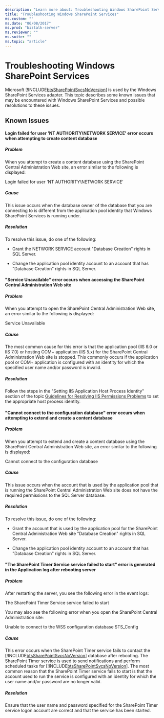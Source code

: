 ```yaml
---
description: "Learn more about: Troubleshooting Windows SharePoint Services"
title: "Troubleshooting Windows SharePoint Services"
ms.custom: ""
ms.date: "06/08/2017"
ms.prod: "biztalk-server"
ms.reviewer: ""
ms.suite: ""
ms.topic: "article"
---
```

# Troubleshooting Windows SharePoint Services
Microsoft [!INCLUDE[btsSharePointSvcsNoVersion](../includes/btssharepointsvcsnoversion-md.md)] is used by the Windows SharePoint Services adapter. This topic describes some known issues that may be encountered with Windows SharePoint Services and possible resolutions to these issues.

## Known Issues

#### Login failed for user 'NT AUTHORITY\NETWORK SERVICE' error occurs when attempting to create content database

##### Problem
 When you attempt to create a content database using the SharePoint Central Administration Web site, an error similar to the following is displayed:

 Login failed for user 'NT AUTHORITY\NETWORK SERVICE'

##### Cause
 This issue occurs when the database owner of the database that you are connecting to is different from the application pool identity that Windows SharePoint Services is running under.

##### Resolution
 To resolve this issue, do one of the following:

-   Grant the NETWORK SERVICE account "Database Creation" rights in SQL Server.

-   Change the application pool identity account to an account that has "Database Creation" rights in SQL Server.

#### "Service Unavailable" error occurs when accessing the SharePoint Central Administration Web site

##### Problem
 When you attempt to open the SharePoint Central Administration Web site, an error similar to the following is displayed:

 Service Unavailable

##### Cause
 The most common cause for this error is that the application pool (IIS 6.0 or IIS 7.0) or hosting COM+ application (IIS 5.x) for the SharePoint Central Administration Web site is stopped. This commonly occurs if the application pool or COM+ application is configured with an identity for which the specified user name and/or password is invalid.

##### Resolution
 Follow the steps in the "Setting IIS Application Host Process Identity" section of the topic [Guidelines for Resolving IIS Permissions Problems](../core/guidelines-for-resolving-iis-permissions-problems.md) to set the appropriate host process identity.

#### "Cannot connect to the configuration database" error occurs when attempting to extend and create a content database

##### Problem
 When you attempt to extend and create a content database using the SharePoint Central Administration Web site, an error similar to the following is displayed:

 Cannot connect to the configuration database

##### Cause
 This issue occurs when the account that is used by the application pool that is running the SharePoint Central Administration Web site does not have the required permissions to the SQL Server database.

##### Resolution
 To resolve this issue, do one of the following:

-   Grant the account that is used by the application pool for the SharePoint Central Administration Web site "Database Creation" rights in SQL Server.

-   Change the application pool identity account to an account that has "Database Creation" rights in SQL Server.

#### "The SharePoint Timer Service service failed to start" error is generated in the Application log after rebooting server

##### Problem
 After restarting the server, you see the following error in the event logs:

 The SharePoint Timer Service service failed to start

 You may also see the following error when you open the SharePoint Central Administration site:

 Unable to connect to the WSS configuration database STS_Config

##### Cause
 This error occurs when the SharePoint Timer service fails to contact the [!INCLUDE[btsSharePointSvcsNoVersion](../includes/btssharepointsvcsnoversion-md.md)] database after rebooting. The SharePoint Timer service is used to send notifications and perform scheduled tasks for [!INCLUDE[btsSharePointSvcsNoVersion](../includes/btssharepointsvcsnoversion-md.md)]. The most common reason that the SharePoint Timer service fails to start is that the account used to run the service is configured with an identity for which the user name and/or password are no longer valid.

##### Resolution
 Ensure that the user name and password specified for the SharePoint Timer service logon account are correct and that the service has been started.
